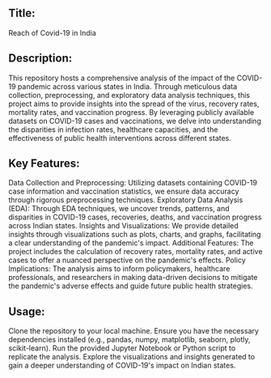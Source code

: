 
## Title:
Reach of Covid-19 in India

## Description:
This repository hosts a comprehensive analysis of the impact of the COVID-19 pandemic across various states in India. Through meticulous data collection, preprocessing, and exploratory data analysis techniques, this project aims to provide insights into the spread of the virus, recovery rates, mortality rates, and vaccination progress. By leveraging publicly available datasets on COVID-19 cases and vaccinations, we delve into understanding the disparities in infection rates, healthcare capacities, and the effectiveness of public health interventions across different states.

## Key Features:

Data Collection and Preprocessing: Utilizing datasets containing COVID-19 case information and vaccination statistics, we ensure data accuracy through rigorous preprocessing techniques.
Exploratory Data Analysis (EDA): Through EDA techniques, we uncover trends, patterns, and disparities in COVID-19 cases, recoveries, deaths, and vaccination progress across Indian states.
Insights and Visualizations: We provide detailed insights through visualizations such as plots, charts, and graphs, facilitating a clear understanding of the pandemic's impact.
Additional Features: The project includes the calculation of recovery rates, mortality rates, and active cases to offer a nuanced perspective on the pandemic's effects.
Policy Implications: The analysis aims to inform policymakers, healthcare professionals, and researchers in making data-driven decisions to mitigate the pandemic's adverse effects and guide future public health strategies.

## Usage:

Clone the repository to your local machine.
Ensure you have the necessary dependencies installed (e.g., pandas, numpy, matplotlib, seaborn, plotly, scikit-learn).
Run the provided Jupyter Notebook or Python script to replicate the analysis.
Explore the visualizations and insights generated to gain a deeper understanding of COVID-19's impact on Indian states.
